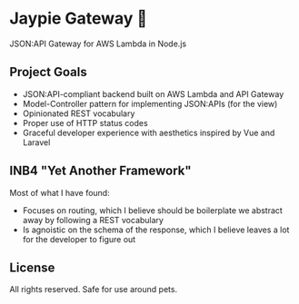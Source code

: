 # Jaypie Gateway 🔹

JSON:API Gateway for AWS Lambda in Node.js

## Project Goals

* JSON:API-compliant backend built on AWS Lambda and API Gateway
* Model-Controller pattern for implementing JSON:APIs (for the view)
* Opinionated REST vocabulary
* Proper use of HTTP status codes
* Graceful developer experience with aesthetics inspired by Vue and Laravel

## INB4 "Yet Another Framework"

Most of what I have found:

* Focuses on routing, which I believe should be boilerplate we abstract away by following a REST vocabulary
* Is agnoistic on the schema of the response, which I believe leaves a lot for the developer to figure out

## License

All rights reserved.  Safe for use around pets.
